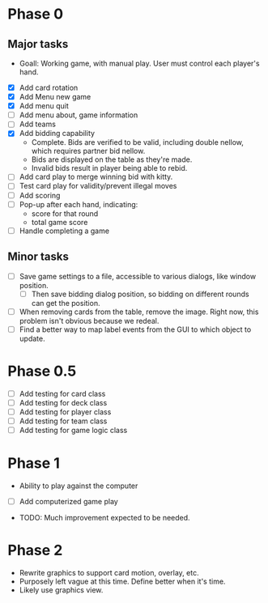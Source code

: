 # Phase 0
## Major tasks
* Goall: Working game, with manual play. User must control each player's hand.
- [x] Add card rotation
- [x] Add Menu new game
- [x] Add menu quit
- [ ] Add menu about, game information
- [ ] Add teams
- [x] Add bidding capability
  * Complete. Bids are verified to be valid, including double nellow, which requires partner bid nellow.
  * Bids are displayed on the table as they're made.
  * Invalid bids result in player being able to rebid.
- [ ] Add card play to merge winning bid with kitty.
- [ ] Test card play for validity/prevent illegal moves
- [ ] Add scoring
- [ ] Pop-up after each hand, indicating:
  * score for that round
  * total game score
- [ ] Handle completing a game

## Minor tasks
- [ ] Save game settings to a file, accessible to various dialogs, like window position.
  - [ ] Then save bidding dialog position, so bidding on different rounds can get the position.
- [ ] When removing cards from the table, remove the image. Right now, this problem isn't obvious because we redeal.
- [ ] Find a better way to map label events from the GUI to which object to update.

# Phase 0.5
- [ ] Add testing for card class
- [ ] Add testing for deck class
- [ ] Add testing for player class
- [ ] Add testing for team class
- [ ] Add testing for game logic class

# Phase 1
* Ability to play against the computer
- [ ] Add computerized game play
* TODO: Much improvement expected to be needed.

# Phase 2
* Rewrite graphics to support card motion, overlay, etc.
* Purposely left vague at this time. Define better when it's time.
* Likely use graphics view.
